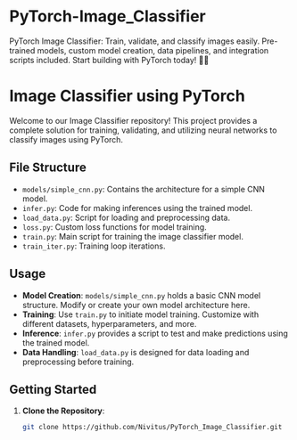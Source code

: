 # PyTorch-Image_Classifier
PyTorch Image Classifier: Train, validate, and classify images easily. Pre-trained models, custom model creation, data pipelines, and integration scripts included. Start building with PyTorch today! 🌟✨

# Image Classifier using PyTorch

Welcome to our Image Classifier repository! This project provides a complete solution for training, validating, and utilizing neural networks to classify images using PyTorch.

## File Structure

- `models/simple_cnn.py`: Contains the architecture for a simple CNN model.
- `infer.py`: Code for making inferences using the trained model.
- `load_data.py`: Script for loading and preprocessing data.
- `loss.py`: Custom loss functions for model training.
- `train.py`: Main script for training the image classifier model.
- `train_iter.py`: Training loop iterations.

## Usage

- **Model Creation**: `models/simple_cnn.py` holds a basic CNN model structure. Modify or create your own model architecture here.
- **Training**: Use `train.py` to initiate model training. Customize with different datasets, hyperparameters, and more.
- **Inference**: `infer.py` provides a script to test and make predictions using the trained model.
- **Data Handling**: `load_data.py` is designed for data loading and preprocessing before training.

## Getting Started

1. **Clone the Repository**:
   ```bash
   git clone https://github.com/Nivitus/PyTorch_Image_Classifier.git
